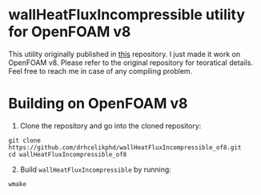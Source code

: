 # wallHeatFluxIncompressible utility for OpenFOAM v8
This utility originally published in [this](https://github.com/wyldckat/wallHeatFluxIncompressible) repository. I just made it work on OpenFOAM v8. Please refer to the original repository for teoratical details. Feel free to reach me in case of any compiling problem.

# Building on OpenFOAM v8

1. Clone the repository and go into the cloned repository:
```
git clone https://github.com/drhcelikphd/wallHeatFluxIncompressible_of8.git
cd wallHeatFluxIncompressible_of8
```

2. Build ```wallHeatFluxIncompressible``` by running:
```
wmake
```

